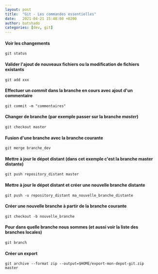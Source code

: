 ```yaml
---
layout: post
title:  "Git - Les commandes essentielles"
date:   2021-04-21 15:48:00 +0200
author: batshado
categories: [dev, git]
---
```

#### Voir les changements
`git status`


#### Valider l'ajout de nouveaux fichiers ou la modification de fichiers existants
`git add xxx`


#### Effectuer un _commit_ dans la branche en cours avec ajout d'un commentaire
`git commit -m "commentaires"`


#### Changer de branche (par exemple passer sur la branche _master_)
`git checkout master`

#### Fusion d'une branche avec la branche courante
`git merge branche_dev`

#### Mettre à jour le dépot distant (dans cet exemple c'est la branche master distante)
`git push repository_distant master`

#### Mettre à jour le dépot distant et créer une nouvelle branche distante
`git push -u repository_distant ma_nouvelle_branche_distante`

#### Créer une nouvelle branche à partir de la branche courante
`git checkout -b nouvelle_branche`

#### Pour dans quelle branche nous sommes (et aussi voir la liste des branches locales)
`git branch`

#### Créer un export
`git archive --format zip --output=$HOME/export-mon-depot-git.zip master`